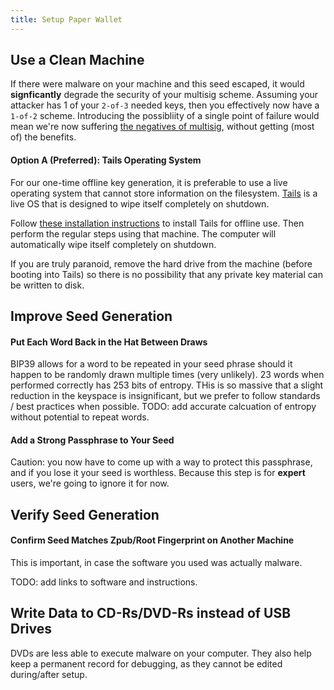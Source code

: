 ```yaml
---
title: Setup Paper Wallet
---
```


## Use a Clean Machine
If there were malware on your machine and this seed escaped, it would **signficantly** degrade the security of your multisig scheme.
Assuming your attacker has 1 of your `2-of-3` needed keys, then you effectively now have a `1-of-2` scheme.
Introducing the possibliity of a single point of failure would mean we're now suffering [the negatives of multisig](known-issues/multisig), without getting (most of) the benefits.

#### Option A (Preferred): Tails Operating System
For our one-time offline key generation, it is preferable to use a live operating system that cannot store information on the filesystem.
[Tails](https://tails.boum.org/) is a live OS that is designed to wipe itself completely on shutdown.

Follow [these installation instructions](https://tails.boum.org/install/index.en.html) to install Tails for offline use.
Then perform the regular steps using that machine.
The computer will automatically wipe itself completely on shutdown.

If you are truly paranoid, remove the hard drive from the machine (before booting into Tails) so there is no possibility that any private key material can be written to disk.

## Improve Seed Generation

#### Put Each Word Back in the Hat Between Draws
BIP39 allows for a word to be repeated in your seed phrase should it happen to be randomly drawn multiple times (very unlikely).
23 words when performed correctly has 253 bits of entropy.
THis is so massive that a slight reduction in the keyspace is insignificant, but we prefer to follow standards / best practices when possible.
TODO: add accurate calcuation of entropy without potential to repeat words.

#### Add a Strong Passphrase to Your Seed
Caution: you now have to come up with a way to protect this passphrase, and if you lose it your seed is worthless.
Because this step is for **expert** users, we're going to ignore it for now.

## Verify Seed Generation

#### Confirm Seed Matches Zpub/Root Fingerprint on Another Machine
This is important, in case the software you used was actually malware.

TODO: add links to software and instructions.

## Write Data to CD-Rs/DVD-Rs instead of USB Drives
DVDs are less able to execute malware on your computer.
They also help keep a permanent record for debugging, as they cannot be edited during/after setup.

